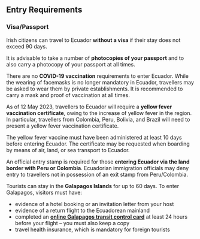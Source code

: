 ## Entry Requirements

### **Visa/Passport**

Irish citizens can travel to Ecuador **without a visa** if their stay does not exceed 90 days.

It is advisable to take a number of **photocopies of your passport** and to also carry a photocopy of your passport at all times.

There are no **COVID-19 vaccination** requirements to enter Ecuador. While the wearing of facemasks is no longer mandatory in Ecuador, travellers may be asked to wear them by private establishments. It is recommended to carry a mask and proof of vaccination at all times.

As of 12 May 2023, travellers to Ecuador will require a **yellow fever vaccination certificate**, owing to the increase of yellow fever in the region. In particular, travellers from Colombia, Peru, Bolivia, and Brazil will need to present a yellow fever vaccination certificate.

The yellow fever vaccine must have been administered at least 10 days before entering Ecuador. The certificate may be requested when boarding by means of air, land, or sea transport to Ecuador.

An official entry stamp is required for those **entering Ecuador via the land border with Peru or Colombia**. Ecuadorian immigration officials may deny entry to travellers not in possession of an exit stamp from Peru/Colombia.

Tourists can stay in the **Galapagos Islands** for up to 60 days. To enter Galapagos, visitors must have:

* evidence of a hotel booking or an invitation letter from your host
* evidence of a return flight to the Ecuadorean mainland
* completed an [**online Galapagos transit control card**](https://siiws.gobiernogalapagos.gob.ec/siicgg_web/) at least 24 hours before your flight – you must also keep a copy
* travel health insurance, which is mandatory for foreign tourists